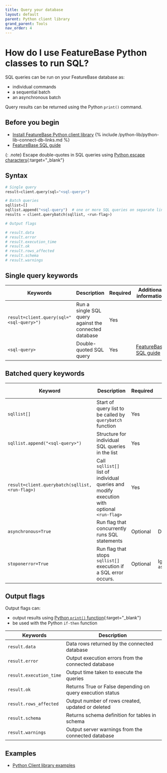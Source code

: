 ```yaml
---
title: Query your database
layout: default
parent: Python client library
grand_parent: Tools
nav_order: 4
---
```


# How do I use FeatureBase Python classes to run SQL?

SQL queries can be run on your FeatureBase database as:
* individual commands
* a sequential batch
* an asynchronous batch

Query results can be returned using the Python `print()` command.

## Before you begin

* [Install FeatureBase Python client library](/docs/tools/python-client-library/python-client-install)
{% include /python-lib/python-lib-connect-db-links.md %}
* [FeatureBase SQL guide](/docs/sql-guide/sql-guide-home)

{: .note}
Escape double-quotes in SQL queries using [Python escape characters](https://www.w3schools.com/python/gloss_python_escape_characters.asp){:target="_blank"}

## Syntax

```py
# Single query
result=client.query(sql="<sql-query>")

# Batch queries
sqllist=[]
sqllist.append("<sql-query")  # one or more SQL queries on separate lines
results = client.querybatch(sqllist, <run-flag>)

# Output flags

# result.data
# result.error
# result.execution_time
# result.ok
# result.rows_affected
# result.schema
# result.warnings
```

## Single query keywords

| Keywords | Description | Required | Additional information |
|---|---|---|---|
| `result=client.query(sql="<sql-query>")` | Run a single SQL query against the connected database | Yes |  |
| `<sql-query>` | Double-quoted SQL query | Yes | [FeatureBase SQL guide](/docs/sql-guide/sql-guide-home) |

## Batched query keywords

| Keyword | Description | Required | Additional information |
|---|---|---|---|
| `sqllist[]` | Start of query list to be called by `querybatch` function | Yes |  |
| `sqllist.append("<sql-query>")` | Structure for individual SQL queries in the list | Yes |  |
| `result=client.querybatch(sqllist,<run-flag>)` | Call `sqllist[]` list of individual queries and modify execution with optional `<run-flag>` | Yes |  |
| `asynchronous=True`| Run flag that concurrently runs SQL statements | Optional | Defaults to `false` |
| `stoponerror=True` | Run flag that stops `sqllist[]` execution if a SQL error occurs. | Optional | Ignored when `asynchronous=True` |

## Output flags

Output flags can:
* output results using [Python `print()` function](https://realpython.com/python-print/){:target="_blank"}
* be used with the Python `if-then` function

| Keywords | Description |
|---|---|
| `result.data` | Data rows returned by the connected database |
| `result.error` | Output execution errors from the connected database |
| `result.execution_time` | Output time taken to execute the queries |
| `result.ok` | Returns True or False depending on query execution status |
| `result.rows_affected` | Output number of rows created, updated or deleted |
| `result.schema` | Returns schema definition for tables in schema |
| `result.warnings` | Output server warnings from the connected database |

## Examples

* [Python Client library examples](/docs/tools/python-client-library/python-client-example)
